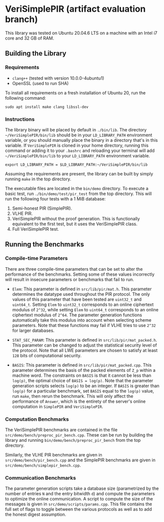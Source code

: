 # VeriSimplePIR (artifact evaluation branch)

This library was tested on Ubuntu 20.04.6 LTS on a machine with an Intel i7 core and 32 GB of RAM. 

## Building the Library

### Requirements

- `clang++` (tested with version 10.0.0-4ubuntu1)
- OpenSSL (used to run SHA)

To install all requirements on a fresh installation of Ubuntu 20, run the following command:
    
    sudo apt install make clang libssl-dev

### Instructions

The library binary will be placed by default in `./bin/lib`. The directory `~/VeriSimplePIR/bin/lib` should be in your `LD_LIBRARY_PATH` environment variable, or you should manually place the binary in a directory that's in this variable. If `VeriSimplePIR` is cloned in your home directory, running this command or adding it to your `.bashrc` and reloading your terminal will add `~/VeriSimplePIR/bin/lib` to your `LD_LIBRARY_PATH` environment variable. 

    export LD_LIBRARY_PATH = $LD_LIBRARY_PATH:~/VeriSimplePIR/bin/lib

Assuming the requirements are present, the library can be built by simply running `make` in the top directory. 

The executable files are located in the `bin/demo` directory. To execute a basic test, run `./bin/demo/test/pir_test` from the top directory. This will run the following four tests with a 1 MiB database:
    
1. Semi-honest PIR (SimplePIR).
2. VLHE PIR.
3. VeriSimplePIR without the proof generation. This is functionally equivalent to the first test, but it uses the VeriSimplePIR class.
4. Full VeriSimplePIR test. 

## Running the Benchmarks

### Compile-time Parameters

There are three compile-time parameters that can be set to alter the performance of the benchmarks. Setting some of these values incorrectly will result in insecure parameters or benchmarks that fail to run. 

- `Elem`: This parameter is defined in `src/lib/pir/mat.h`. This parameter determines the datatype used throughout the PIR protocol. The only values of this parameter that have been tested are `uint32_t` and `uint64_t`. Setting `Elem` to `uint32_t` corresponds to an online ciphertext modulus of `2^32`, while setting `Elem` to `uint64_t` corresponds to an online ciphertext modulus of `2^64`. The parameter generation functions automatically take this modulus into account when selecting scheme parameters. Note that these functions may fail if VLHE tries to use `2^32` for larger databases. 

- `STAT_SEC_PARAM`: This parameter is defined in `src/lib/pir/mat_packed.h`. This parameter can be changed to adjust the statistical security level of the protocol. Note that all LWE parameters are chosen to satisfy at least `128` bits of computational security. 

- `BASIS`: This parameter is defined in `src/lib/pir/mat_packed.cpp`. This parameter determines the basis of the packed elements of `Z_p` within a machine word. The constraints on `BASIS` is that it cannot be less than `log(p)`, the optimal choice of `BASIS = log(p)`. Note that the parameter generation scripts selects `log(p)` to be an integer. If `BASIS` is greater than `log(p)` for a particular benchmark, set `BASIS` equal to the `log(p)` value, run `make`, then rerun the benchmark. This will only affect the performance of `Answer`, which is the entirety of the server's online computation in `SimplePIR` and `VeriSimplePIR`. 

### Computation Benchmarks

The VeriSimplePIR benchmarks are contained in the file `src/demo/bench/preproc_pir_bench.cpp`. These can be run by building the library and running `bin/demo/bench/preproc_pir_bench` from the top directory. 

Similarly, the VLHE PIR benchmarks are given in `src/demo/bench/pir_bench.cpp` and the SimplePIR benchmarks are given in `src/demo/bench/simplepir_bench.cpp`.

### Communication Benchmarks

The parameter generation scripts take a database size (parametrized by the number of entries `N` and the entry bitwidth `d`) and compute the parameters to optimize the online communication. A script to compute the size of the messages is given in `src/demo/scripts/params.cpp`. This file contains the full set of flags to toggle between the various protocols as well as to add the honest digest assumption. 